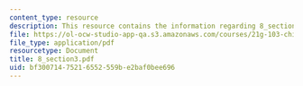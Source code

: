 ```yaml
---
content_type: resource
description: This resource contains the information regarding 8_section3.
file: https://ol-ocw-studio-app-qa.s3.amazonaws.com/courses/21g-103-chinese-iii-regular-fall-2005/bf30071475216552559be2baf0bee696_MIT21G_103F05_8_3.pdf
file_type: application/pdf
resourcetype: Document
title: 8_section3.pdf
uid: bf300714-7521-6552-559b-e2baf0bee696
---
```


